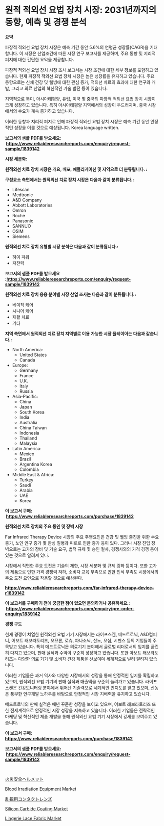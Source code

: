 <p><h1>원적 적외선 요법 장치 시장: 2031년까지의 동향, 예측 및 경쟁 분석</h1></p><p><strong>요약</strong></p>
<p><p>파장적 적외선 요법 장치 시장은 예측 기간 동안 5.6%의 연평균 성장률(CAGR)을 기대합니다. 이 시장은 산업조건에 따른 시장 연구 보고서를 제공하며, 주요 동향 및 지리적 퍼지에 대한 간단한 요약을 제공합니다.</p><p>파장적 적외선 요법 장치 시장 조사 보고서는 시장 조건에 대한 세부 정보를 포함하고 있습니다. 현재 파장적 적외선 요법 장치 시장은 높은 성장률을 유지하고 있습니다. 주요 동향으로는 신체 건강 및 웰빙에 대한 관심 증가, 적외선 치료의 효과에 대한 연구와 개발, 그리고 의료 산업의 혁신적인 기술 발전 등이 있습니다.</p><p>지역적으로 북미, 아시아태평양, 유럽, 미국 및 중국의 파장적 적외선 요법 장치 시장이 크게 성장하고 있습니다. 특히 아시아태평양 지역에서의 성장이 두드러지며, 중국 시장에서의 수요가 계속 증가하고 있습니다.</p><p>이러한 동향과 지리적 퍼지로 인해 파장적 적외선 요법 장치 시장은 예측 기간 동안 안정적인 성장을 이룰 것으로 예상됩니다. Korea language written.</p></p>
<p><strong>보고서의 샘플 PDF를 받으세요: &nbsp;<a href="https://www.reliableresearchreports.com/enquiry/request-sample/1839142">https://www.reliableresearchreports.com/enquiry/request-sample/1839142</a></strong></p>
<p><strong>시장 세분화:</strong></p>
<p><strong> 원적외선 치료 장치 시장은 개요, 배포, 애플리케이션 및 지역으로 더 분류됩니다. :</strong></p>
<p><strong>구성요소 측면에서는 원적외선 치료 장치 시장은 다음과 같이 분류됩니다.:</strong></p>
<p><ul><li>Lifescan</li><li>Medtronic</li><li>A&D Company</li><li>Abbott Laboratories</li><li>Omron</li><li>Roche</li><li>Panasonic</li><li>SANNUO</li><li>OSIM</li><li>Siemens</li></ul></p>
<p><strong> 원적외선 치료 장치 유형별 시장 분석은 다음과 같이 분류됩니다.:</strong></p>
<p><ul><li>하이 파워</li><li>저전력</li></ul></p>
<p><strong>보고서의 샘플 PDF를 받으세요 :<a href="https://www.reliableresearchreports.com/enquiry/request-sample/1839142">https://www.reliableresearchreports.com/enquiry/request-sample/1839142</a></strong></p>
<p><strong> 원적외선 치료 장치 응용 분야별 시장 산업 조사는 다음과 같이 분류됩니다.:</strong></p>
<p><ul><li>베이직 케어</li><li>시니어 케어</li><li>재활 치료</li><li>기타</li></ul></p>
<p><strong>지역 측면에서 원적외선 치료 장치 지역별로 이용 가능한 시장 플레이어는 다음과 같습니다.:</strong></p>
<p><ul>
    <li>
        North America:
        <ul>
            <li>United States</li>
            <li>Canada</li>
        </ul>
    </li>
    <li>
        Europe:
        <ul>
            <li>Germany</li>
            <li>France</li>
            <li>U.K.</li>
            <li>Italy</li>
            <li>Russia</li>
        </ul>
    </li>
    <li>
        Asia-Pacific:
        <ul>
            <li>China</li>
            <li>Japan</li>
            <li>South Korea</li>
            <li>India</li>
            <li>Australia</li>
            <li>China Taiwan</li>
            <li>Indonesia</li>
            <li>Thailand</li>
            <li>Malaysia</li>
        </ul>
    </li>
    <li>
        Latin America:
        <ul>
            <li>Mexico</li>
            <li>Brazil</li>
            <li>Argentina Korea</li>
            <li>Colombia</li>
        </ul>
    </li>
    <li>
        Middle East & Africa:
        <ul>
            <li>Turkey</li>
            <li>Saudi</li>
            <li>Arabia</li>
            <li>UAE</li>
            <li>Korea</li>
        </ul>
    </li>
    </ul></p>
<p><strong>이 보고서 구매: &nbsp;<a href="https://www.reliableresearchreports.com/purchase/1839142">https://www.reliableresearchreports.com/purchase/1839142</a></strong></p>
<p><strong>원적외선 치료 장치의 주요 동인 및 장벽 시장</strong></p>
<p><p>Far Infrared Therapy Device 시장의 주요 주행요인은 건강 및 웰빙 증진을 위한 수요 증가, 노인 인구 증가 및 만성 질병과 피로로 인한 증가 등이 있다. 그러나 시장 진입 장벽으로는 고가의 장비 및 기술 요구, 법적 규제 및 승인 절차, 경쟁사와의 가격 경쟁 등이 있는 것으로 알려져 있다.</p><p>시장에서 직면한 주요 도전은 기술의 제한, 시장 세분화 및 규제 강화 등이다. 또한 고가의 제품으로 인한 가격 경쟁력 저하, 소비자 교육 부족으로 인한 인식 부족도 시장에서의 주요 도전 요인으로 작용할 것으로 예상된다.</p></p>
<p><strong><a href="https://www.reliableresearchreports.com/far-infrared-therapy-device-r1839142">https://www.reliableresearchreports.com/far-infrared-therapy-device-r1839142</a></strong></p>
<p><strong>이 보고서를 구매하기 전에 궁금한 점이 있으면 문의하거나 공유하세요.: &nbsp;<a href="https://www.reliableresearchreports.com/enquiry/pre-order-enquiry/1839142">https://www.reliableresearchreports.com/enquiry/pre-order-enquiry/1839142</a></strong></p>
<p><strong>경쟁 구도</strong></p>
<p><p>현재 경쟁이 치열한 원적외선 요법 기기 시장에서는 라이프스캔, 메드트로닉, A&D컴퍼니, 어보트 래보라토리즈, 오므론, 로슈, 파나소닉, 산노, 오심, 시멘스 등의 기업들이 주목받고 있습니다. 특히 메드트로닉은 의료기기 분야에서 글로벌 리더로서의 입지를 굳건히 다지고 있으며, 판매 실적과 수익이 꾸준히 성장하고 있습니다. 또한 아보트 래보라토리즈는 다양한 의료 기기 및 소비자 건강 제품을 선보이며 세계적으로 널리 알려져 있습니다.</p><p>이러한 기업들은 과거 역사와 다양한 시장에서의 성장을 통해 안정적인 입지를 확립하고 있으며, 원적외선 요법 기기의 판매 실적과 매출액을 꾸준히 늘려가고 있습니다. 라이프스캔은 건강모니터링 분야에서 뛰어난 기술력으로 세계적인 인지도를 얻고 있으며, 산농은 풍부한 연구개발 노하우를 바탕으로 안정적인 시장 지배력을 유지하고 있습니다.</p><p>메드트로닉의 판매 실적은 매년 꾸준한 성장을 보이고 있으며, 어보트 래보라토리즈 또한 전세계적으로 안정적인 시장 성장을 지속하고 있습니다. 이러한 기업들은 전략적인 마케팅 및 혁신적인 제품 개발을 통해 원적외선 요법 기기 시장에서 강세를 보여주고 있습니다.</p></p>
<p><strong>이 보고서 구매: &nbsp; <a href="https://www.reliableresearchreports.com/purchase/1839142">https://www.reliableresearchreports.com/purchase/1839142</a></strong></p>
<p><strong>보고서의 샘플 PDF를 받으세요: &nbsp;<a href="https://www.reliableresearchreports.com/enquiry/request-sample/1839142">https://www.reliableresearchreports.com/enquiry/request-sample/1839142</a></strong><strong></strong></p>
<p>&nbsp;</p>
<p><p><a href="https://github.com/cbigkbh02719/Market-Research-Report-List-1/blob/main/999211224206.md">火災安全ヘルメット</a></p><p><a href="https://github.com/provorikovar/Market-Research-Report-List-4/blob/main/blood-irradiation-equipment-market.md">Blood Irradiation Equipment Market</a></p><p><a href="https://medium.com/@frankfurter35566/%E4%B9%B1%E8%A6%96%E7%94%A8%E3%82%B3%E3%83%B3%E3%82%BF%E3%82%AF%E3%83%88%E3%83%AC%E3%83%B3%E3%82%BA%E5%B8%82%E5%A0%B4%E3%81%AE%E8%A6%8F%E6%A8%A1-%E5%B8%82%E5%A0%B4%E5%B1%95%E6%9C%9B%E3%81%A8%E5%B8%82%E5%A0%B4%E4%BA%88%E6%B8%AC-2024%E5%B9%B4%E3%81%8B%E3%82%892031%E5%B9%B4-084e10a384db">乱視用コンタクトレンズ</a></p><p><a href="https://issuu.com/reportprime-2/docs/silicon-carbide-coating-market-size-2030.pptx">Silicon Carbide Coating Market</a></p><p><a href="https://issuu.com/reportprime-2/docs/lingerie-lace-fabric-market-size-2030.pptx">Lingerie Lace Fabric Market</a></p></p>
